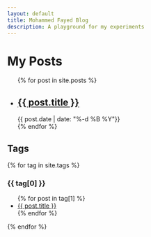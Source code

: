 ```yaml
---
layout: default
title: Mohammed Fayed Blog
description: A playground for my experiments
---
```


# My Posts
<ul>
  {% for post in site.posts %}
  <li>
    <h2><a href="{{ post.url }}">{{ post.title }}</a></h2>
    <span class="date">{{ post.date | date: "%-d %B %Y"}}</span>
  </li>
  {% endfor %}
</ul>

## Tags
{% for tag in site.tags %}
<h3>{{ tag[0] }}</h3>
<ul>
  {% for post in tag[1] %}
  <li><a href="{{ post.url }}">{{ post.title }}</a></li>
  {% endfor %}
</ul>
{% endfor %}
